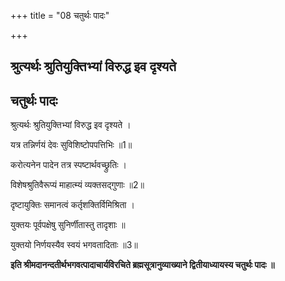 +++
title = "08 चतुर्थः पादः"

+++


## श्रुत्यर्थः श्रुतियुक्तिभ्यां विरुद्ध इव दृश्यते

## चतुर्थः पादः

श्रुत्यर्थः श्रुतियुक्तिभ्यां विरुद्ध इव दृश्यते ।

यत्र तन्निर्णयं देवः सुविशिष्टोपपत्तिभिः ॥1॥

करोत्यनेन पादेन तत्र स्पष्टार्थवच्छ्रुतिः ।

विशेषश्रुतिवैरूप्यं माहात्म्यं व्यक्तसद्गुणाः ॥2॥

दृष्टायुक्तिः समानत्वं कर्तृशक्तिर्विमिश्रिता ।

युक्तयः पूर्वपक्षेषु सुनिर्णीतास्तु तादृशाः ॥

युक्तयो निर्णयस्यैव स्वयं भगवतादिताः ॥3॥

**इति श्रीमदानन्दतीर्थभगवत्पादाचार्यविरचिते ब्रह्मसूत्रानुव्याख्याने द्वितीयाध्यायस्य चतुर्थः पादः ॥**

